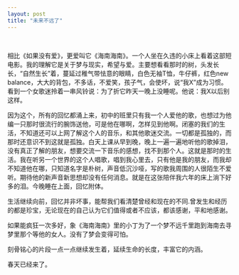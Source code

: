 ```yaml
---
layout: post
title: "未来不远了"
---
```

         





相比《如果没有爱》，更爱叫它《海南海南》。一个人坐在久违的小床上看着这部短电影。我的理解它是关于梦与现实，希望与爱。主要想看看那时的树，头发长长，“自然生长”着，蔓延过稚气带怯意的眼睛，白色无袖T恤，牛仔裤，红色new  
balance，大大的背包，不多话，不爱笑，孩子气，会使坏，说“我X”成为习惯。看到一个女歌迷拎着一串风铃说：为了折它昨天一晚上没睡呢。他说：我X以后别这样。  


因为这个，所有的回忆都涌上来，初中的班里只有我一个人爱他的歌，也想过为他编一只那时很流行的腕饰送他，可是他在哪啊，怎样见到他啊。闭塞的我们的生活，不知道还可以上网了解这个人的音乐，和其他歌迷交流。一切都是孤独的，而那时还意识不到这就是孤独。白天上课从早到晚，晚上一遍一遍地听他的歌掉泪，没有真正了解的朋友，想要交流一下音乐的感想，找不到那个人。这就是那时的生活。我在听另一个世界的这个人唱歌，唱到我心里去，只有他是我的朋友，而我却不知道他在哪，只知道名字是朴树，声音低沉沙哑，写的歌我周围的人很陌生不爱听。期待他的新声音新思想却没有任何消息。就是在这张陪伴我六年的床上淌下好多的泪。今晚睡在上面，回忆附体。  


生活继续向前，回忆并非坏事，能帮我们看清楚曾经和现在的不同.曾发生和经历的都是珍宝，无论现在的自己认为它们值得或者不应该，都该感谢，平和地感谢。  


如果能疯狂一次多好，象《海南海南》里的小丁为了一个梦不远千里跑到海南去寻梦里那个等他的女人。没有了梦会变得可怕。  


刻骨铭心的片段一点一点继续发生着，延续生命的长度，丰富它的内涵。  


春天已经来了。  

							  
		
